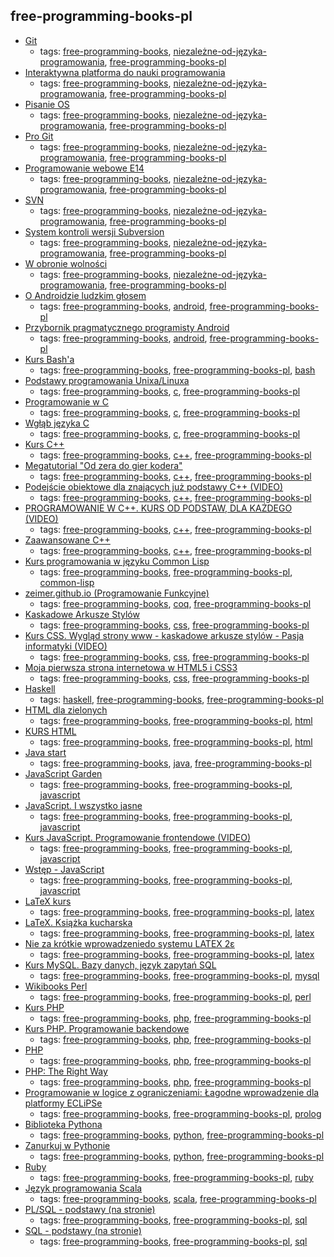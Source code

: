 free-programming-books-pl
---
* [Git](https://pl.wikibooks.org/wiki/Git)
    * tags: [free-programming-books](../tags/free-programming-books.md), [niezależne-od-języka-programowania](../tags/niezależne-od-języka-programowania.md), [free-programming-books-pl](../tags/free-programming-books-pl.md)
* [Interaktywna platforma do nauki programowania](http://apki.org)
    * tags: [free-programming-books](../tags/free-programming-books.md), [niezależne-od-języka-programowania](../tags/niezależne-od-języka-programowania.md), [free-programming-books-pl](../tags/free-programming-books-pl.md)
* [Pisanie OS](https://pl.wikibooks.org/wiki/Pisanie_OS)
    * tags: [free-programming-books](../tags/free-programming-books.md), [niezależne-od-języka-programowania](../tags/niezależne-od-języka-programowania.md), [free-programming-books-pl](../tags/free-programming-books-pl.md)
* [Pro Git](http://git-scm.com/book/pl/)
    * tags: [free-programming-books](../tags/free-programming-books.md), [niezależne-od-języka-programowania](../tags/niezależne-od-języka-programowania.md), [free-programming-books-pl](../tags/free-programming-books-pl.md)
* [Programowanie webowe E14](https://www.youtube.com/playlist?list=PLOYHgt8dIdoxOp0wtNk9Sle5WUsBZc6kq)
    * tags: [free-programming-books](../tags/free-programming-books.md), [niezależne-od-języka-programowania](../tags/niezależne-od-języka-programowania.md), [free-programming-books-pl](../tags/free-programming-books-pl.md)
* [SVN](https://pl.wikibooks.org/wiki/Subversion)
    * tags: [free-programming-books](../tags/free-programming-books.md), [niezależne-od-języka-programowania](../tags/niezależne-od-języka-programowania.md), [free-programming-books-pl](../tags/free-programming-books-pl.md)
* [System kontroli wersji Subversion](http://www.gajdaw.pl/varia/subversion-system-kontroli-wersji-tutorial/)
    * tags: [free-programming-books](../tags/free-programming-books.md), [niezależne-od-języka-programowania](../tags/niezależne-od-języka-programowania.md), [free-programming-books-pl](../tags/free-programming-books-pl.md)
* [W obronie wolności](http://stallman.helion.pl)
    * tags: [free-programming-books](../tags/free-programming-books.md), [niezależne-od-języka-programowania](../tags/niezależne-od-języka-programowania.md), [free-programming-books-pl](../tags/free-programming-books-pl.md)
* [O Androidzie ludzkim głosem](http://jsystems.pl/storage/kurs_android/ebook/ebook-android.pdf)
    * tags: [free-programming-books](../tags/free-programming-books.md), [android](../tags/android.md), [free-programming-books-pl](../tags/free-programming-books-pl.md)
* [Przybornik pragmatycznego programisty Android](http://soldiersofmobile.com/przybornik/przybornik_8_02.pdf)
    * tags: [free-programming-books](../tags/free-programming-books.md), [android](../tags/android.md), [free-programming-books-pl](../tags/free-programming-books-pl.md)
* [Kurs Bash'a](http://dief.republika.pl/kursbasha.tar.gz)
    * tags: [free-programming-books](../tags/free-programming-books.md), [free-programming-books-pl](../tags/free-programming-books-pl.md), [bash](../tags/bash.md)
* [Podstawy programowania Unixa/Linuxa](http://www.opcode.eu.org/programing/c_cpp/)
    * tags: [free-programming-books](../tags/free-programming-books.md), [c](../tags/c.md), [free-programming-books-pl](../tags/free-programming-books-pl.md)
* [Programowanie w C](https://upload.wikimedia.org/wikibooks/pl/6/6a/C.pdf)
    * tags: [free-programming-books](../tags/free-programming-books.md), [c](../tags/c.md), [free-programming-books-pl](../tags/free-programming-books-pl.md)
* [Wgłąb języka C](http://helion.pl/online/wglab/wglab.zip)
    * tags: [free-programming-books](../tags/free-programming-books.md), [c](../tags/c.md), [free-programming-books-pl](../tags/free-programming-books-pl.md)
* [Kurs C++](http://cpp0x.pl/kursy/Kurs-C++/1)
    * tags: [free-programming-books](../tags/free-programming-books.md), [c++](../tags/c++.md), [free-programming-books-pl](../tags/free-programming-books-pl.md)
* [Megatutorial "Od zera do gier kodera"](http://xion.org.pl/productions/texts/coding/megatutorial/)
    * tags: [free-programming-books](../tags/free-programming-books.md), [c++](../tags/c++.md), [free-programming-books-pl](../tags/free-programming-books-pl.md)
* [Podejście obiektowe dla znających już podstawy C++ (VIDEO)](https://www.youtube.com/watch?v=aDXjubGK0jU&list=PLOYHgt8dIdozvOVheSRb_qPVU-4ZJA7uB)
    * tags: [free-programming-books](../tags/free-programming-books.md), [c++](../tags/c++.md), [free-programming-books-pl](../tags/free-programming-books-pl.md)
* [PROGRAMOWANIE W C++. KURS OD PODSTAW, DLA KAŻDEGO (VIDEO)](https://www.youtube.com/playlist?list=PLOYHgt8dIdoxx0Y5wzs7CFpmBzb40PaDo)
    * tags: [free-programming-books](../tags/free-programming-books.md), [c++](../tags/c++.md), [free-programming-books-pl](../tags/free-programming-books-pl.md)
* [Zaawansowane C++](http://wazniak.mimuw.edu.pl/index.php?title=Zaawansowane_CPP)
    * tags: [free-programming-books](../tags/free-programming-books.md), [c++](../tags/c++.md), [free-programming-books-pl](../tags/free-programming-books-pl.md)
* [Kurs programowania w języku Common Lisp](http://jcubic.pl/lisp_tutorial.php)
    * tags: [free-programming-books](../tags/free-programming-books.md), [free-programming-books-pl](../tags/free-programming-books-pl.md), [common-lisp](../tags/common-lisp.md)
* [zeimer.github.io (Programowanie Funkcyjne)](https://zeimer.github.io)
    * tags: [free-programming-books](../tags/free-programming-books.md), [coq](../tags/coq.md), [free-programming-books-pl](../tags/free-programming-books-pl.md)
* [Kaskadowe Arkusze Stylów](http://www.kurshtml.edu.pl/css/index.html)
    * tags: [free-programming-books](../tags/free-programming-books.md), [css](../tags/css.md), [free-programming-books-pl](../tags/free-programming-books-pl.md)
* [Kurs CSS. Wygląd strony www - kaskadowe arkusze stylów - Pasja informatyki (VIDEO)](https://www.youtube.com/playlist?list=PLOYHgt8dIdow6b2Qm3aTJbKT2BPo5iybv)
    * tags: [free-programming-books](../tags/free-programming-books.md), [css](../tags/css.md), [free-programming-books-pl](../tags/free-programming-books-pl.md)
* [Moja pierwsza strona internetowa w HTML5 i CSS3](http://ferrante.pl/books/html/)
    * tags: [free-programming-books](../tags/free-programming-books.md), [css](../tags/css.md), [free-programming-books-pl](../tags/free-programming-books-pl.md)
* [Haskell](https://pl.wikibooks.org/wiki/Haskell)
    * tags: [haskell](../tags/haskell.md), [free-programming-books](../tags/free-programming-books.md), [free-programming-books-pl](../tags/free-programming-books-pl.md)
* [HTML dla zielonych](http://www.kurshtml.edu.pl/html/zielony.html)
    * tags: [free-programming-books](../tags/free-programming-books.md), [free-programming-books-pl](../tags/free-programming-books-pl.md), [html](../tags/html.md)
* [KURS HTML](http://www.kurshtml.edu.pl)
    * tags: [free-programming-books](../tags/free-programming-books.md), [free-programming-books-pl](../tags/free-programming-books-pl.md), [html](../tags/html.md)
* [Java start](http://javastart.pl)
    * tags: [free-programming-books](../tags/free-programming-books.md), [java](../tags/java.md), [free-programming-books-pl](../tags/free-programming-books-pl.md)
* [JavaScript Garden](http://bonsaiden.github.io/JavaScript-Garden/pl)
    * tags: [free-programming-books](../tags/free-programming-books.md), [free-programming-books-pl](../tags/free-programming-books-pl.md), [javascript](../tags/javascript.md)
* [JavaScript. I wszystko jasne](http://shebang.pl/kursy/wszystko-jasne/)
    * tags: [free-programming-books](../tags/free-programming-books.md), [free-programming-books-pl](../tags/free-programming-books-pl.md), [javascript](../tags/javascript.md)
* [Kurs JavaScript. Programowanie frontendowe (VIDEO)](https://www.youtube.com/playlist?list=PLOYHgt8dIdoxTUYuHS9ZYNlcJq5R3jBsC)
    * tags: [free-programming-books](../tags/free-programming-books.md), [free-programming-books-pl](../tags/free-programming-books-pl.md), [javascript](../tags/javascript.md)
* [Wstęp - JavaScript](http://www.kurshtml.edu.pl/js/index.html)
    * tags: [free-programming-books](../tags/free-programming-books.md), [free-programming-books-pl](../tags/free-programming-books-pl.md), [javascript](../tags/javascript.md)
* [LaTeX kurs](http://www.latex-kurs.x25.pl)
    * tags: [free-programming-books](../tags/free-programming-books.md), [free-programming-books-pl](../tags/free-programming-books-pl.md), [latex](../tags/latex.md)
* [LaTeX. Książka kucharska](http://www.ptm.org.pl/latex-ksiazka-kucharska)
    * tags: [free-programming-books](../tags/free-programming-books.md), [free-programming-books-pl](../tags/free-programming-books-pl.md), [latex](../tags/latex.md)
* [Nie za krótkie wprowadzeniedo systemu LATEX 2ε](http://www.ctan.org/tex-archive/info/lshort/polish)
    * tags: [free-programming-books](../tags/free-programming-books.md), [free-programming-books-pl](../tags/free-programming-books-pl.md), [latex](../tags/latex.md)
* [Kurs MySQL. Bazy danych, język zapytań SQL](https://www.youtube.com/playlist?list=PLOYHgt8dIdoymv-Wzvs8M-OsKFD31VTVZ)
    * tags: [free-programming-books](../tags/free-programming-books.md), [free-programming-books-pl](../tags/free-programming-books-pl.md), [mysql](../tags/mysql.md)
* [Wikibooks Perl](https://pl.wikibooks.org/wiki/Perl)
    * tags: [free-programming-books](../tags/free-programming-books.md), [free-programming-books-pl](../tags/free-programming-books-pl.md), [perl](../tags/perl.md)
* [Kurs PHP](http://phpkurs.pl)
    * tags: [free-programming-books](../tags/free-programming-books.md), [php](../tags/php.md), [free-programming-books-pl](../tags/free-programming-books-pl.md)
* [Kurs PHP. Programowanie backendowe](https://www.youtube.com/playlist?list=PLOYHgt8dIdox81dbm1JWXQbm2geG1V2uh)
    * tags: [free-programming-books](../tags/free-programming-books.md), [php](../tags/php.md), [free-programming-books-pl](../tags/free-programming-books-pl.md)
* [PHP](https://pl.wikibooks.org/wiki/PHP)
    * tags: [free-programming-books](../tags/free-programming-books.md), [php](../tags/php.md), [free-programming-books-pl](../tags/free-programming-books-pl.md)
* [PHP: The Right Way](http://pl.phptherightway.com)
    * tags: [free-programming-books](../tags/free-programming-books.md), [php](../tags/php.md), [free-programming-books-pl](../tags/free-programming-books-pl.md)
* [Programowanie w logice z ograniczeniami: Łagodne wprowadzenie dla platformy ECLiPSe](http://www.pwlzo.pl)
    * tags: [free-programming-books](../tags/free-programming-books.md), [free-programming-books-pl](../tags/free-programming-books-pl.md), [prolog](../tags/prolog.md)
* [Biblioteka Pythona](http://www.python.rk.edu.pl)
    * tags: [free-programming-books](../tags/free-programming-books.md), [python](../tags/python.md), [free-programming-books-pl](../tags/free-programming-books-pl.md)
* [Zanurkuj w Pythonie](https://pl.wikibooks.org/wiki/Zanurkuj_w_Pythonie)
    * tags: [free-programming-books](../tags/free-programming-books.md), [python](../tags/python.md), [free-programming-books-pl](../tags/free-programming-books-pl.md)
* [Ruby](https://pl.wikibooks.org/wiki/Ruby)
    * tags: [free-programming-books](../tags/free-programming-books.md), [free-programming-books-pl](../tags/free-programming-books-pl.md), [ruby](../tags/ruby.md)
* [Język programowania Scala](http://www.grzegorzbalcerek.net/jps2/index.html)
    * tags: [free-programming-books](../tags/free-programming-books.md), [scala](../tags/scala.md), [free-programming-books-pl](../tags/free-programming-books-pl.md)
* [PL/SQL - podstawy (na stronie)](http://andrzejklusiewicz.blogspot.com/2010/11/kurs-oracle-plsql.html)
    * tags: [free-programming-books](../tags/free-programming-books.md), [free-programming-books-pl](../tags/free-programming-books-pl.md), [sql](../tags/sql.md)
* [SQL - podstawy (na stronie)](http://andrzejklusiewicz.blogspot.com/2010/11/kurs-oracle-sql.html)
    * tags: [free-programming-books](../tags/free-programming-books.md), [free-programming-books-pl](../tags/free-programming-books-pl.md), [sql](../tags/sql.md)
